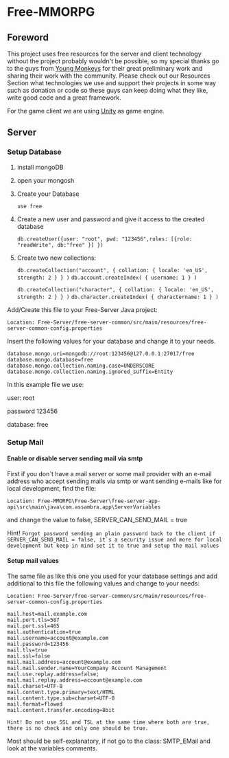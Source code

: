 # Free-MMORPG
## Foreword
This project uses free resources for the server and client technology 
without the project probably wouldn't be possible, 
so my special thanks go to the guys from [Young Monkeys](https://youngmonkeys.org/ "Young Monkeys") for their great preliminary work 
and sharing their work with the community. 
Please check out our Resources Section what technologies we use and support their projects 
in some way such as donation or code so these guys can keep doing what they like, 
write good code and a great framework. 

For the game client we are using [Unity](https://unity.com "Unity") as game engine.

## Server
### Setup Database

1. install mongoDB
2. open your mongosh
3. Create your Database

    ```use free```

4. Create a new user and password and give it access to the created database 
     
    ```db.createUser({user: "root", pwd: "123456",roles: [{role: "readWrite", db:"free" }] })```
 
5. Create two new collections: 

    ```db.createCollection("account", { collation: { locale: 'en_US', strength: 2 } } )```
    ```db.account.createIndex( { username: 1 } ) ```
 
    ```db.createCollection("character", { collation: { locale: 'en_US', strength: 2 } } )```
    ```db.character.createIndex( { charactername: 1 } ) ```


Add/Create this file to your Free-Server Java project:

``Location: Free-Server/free-server-common/src/main/resources/free-server-common-config.properties``

Insert the following values for your database and change it to your needs. 

````
database.mongo.uri=mongodb://root:123456@127.0.0.1:27017/free
database.mongo.database=free
database.mongo.collection.naming.case=UNDERSCORE
database.mongo.collection.naming.ignored_suffix=Entity
````
In this example file we use:

user: root

password 123456

database: free

### Setup Mail
#### Enable or disable server sending mail via smtp
First if you don`t have a mail server or some mail provider with an e-mail address who accept sending mails via smtp or want sending e-mails like for local development, find the file: 

``Location: Free-MMORPG\Free-Server\free-server-app-api\src\main\java\com.assambra.app\ServerVariables``

and change the value to false, SERVER_CAN_SEND_MAIL = true

Hint! ``Forgot password sending an plain password back to the client if SERVER_CAN_SEND_MAIL = false, it`s a security issue and more for local development but keep in mind set it to true and setup the mail values ``

#### Setup mail values
The same file as  like this one you used for your database settings and add additional to this file the following values and change to your needs:

``Location: Free-Server/free-server-common/src/main/resources/free-server-common-config.properties``

````
mail.host=mail.example.com
mail.port.tls=587
mail.port.ssl=465
mail.authentication=true
mail.username=account@example.com
mail.password=123456
mail.tls=true
mail.ssl=false
mail.mail.address=account@example.com
mail.mail.sender.name=YourCompany Account Management
mail.use.replay.address=false;
mail.mail.replay.address=account@example.com
mail.charset=UTF-8
mail.content.type.primary=text/HTML
mail.content.type.sub=charset=UTF-8
mail.format=flowed
mail.content.transfer.encoding=8bit
````

``Hint! Do not use SSL and TSL at the same time where both are true, there is no check and only one should be true.``

Most should be self-explanatory, if not go to the class: SMTP_EMail and look at the variables comments.

